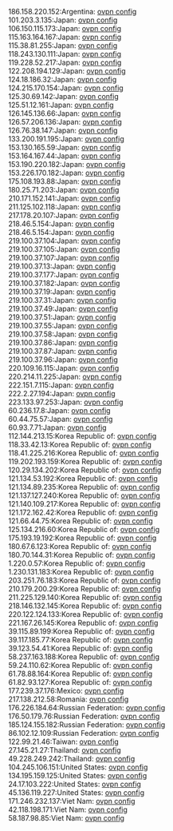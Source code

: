 186.158.220.152:Argentina: [ovpn config](vpn/186_158_220_152.ovpn)  
101.203.3.135:Japan: [ovpn config](vpn/101_203_3_135.ovpn)  
106.150.115.173:Japan: [ovpn config](vpn/106_150_115_173.ovpn)  
115.163.164.167:Japan: [ovpn config](vpn/115_163_164_167.ovpn)  
115.38.81.255:Japan: [ovpn config](vpn/115_38_81_255.ovpn)  
118.243.130.111:Japan: [ovpn config](vpn/118_243_130_111.ovpn)  
119.228.52.217:Japan: [ovpn config](vpn/119_228_52_217.ovpn)  
122.208.194.129:Japan: [ovpn config](vpn/122_208_194_129.ovpn)  
124.18.186.32:Japan: [ovpn config](vpn/124_18_186_32.ovpn)  
124.215.170.154:Japan: [ovpn config](vpn/124_215_170_154.ovpn)  
125.30.69.142:Japan: [ovpn config](vpn/125_30_69_142.ovpn)  
125.51.12.161:Japan: [ovpn config](vpn/125_51_12_161.ovpn)  
126.145.136.66:Japan: [ovpn config](vpn/126_145_136_66.ovpn)  
126.57.206.136:Japan: [ovpn config](vpn/126_57_206_136.ovpn)  
126.76.38.147:Japan: [ovpn config](vpn/126_76_38_147.ovpn)  
133.200.191.195:Japan: [ovpn config](vpn/133_200_191_195.ovpn)  
153.130.165.59:Japan: [ovpn config](vpn/153_130_165_59.ovpn)  
153.164.167.44:Japan: [ovpn config](vpn/153_164_167_44.ovpn)  
153.190.220.182:Japan: [ovpn config](vpn/153_190_220_182.ovpn)  
153.226.170.182:Japan: [ovpn config](vpn/153_226_170_182.ovpn)  
175.108.193.88:Japan: [ovpn config](vpn/175_108_193_88.ovpn)  
180.25.71.203:Japan: [ovpn config](vpn/180_25_71_203.ovpn)  
210.171.152.141:Japan: [ovpn config](vpn/210_171_152_141.ovpn)  
211.125.102.118:Japan: [ovpn config](vpn/211_125_102_118.ovpn)  
217.178.20.107:Japan: [ovpn config](vpn/217_178_20_107.ovpn)  
218.46.5.154:Japan: [ovpn config](vpn/218_46_5_154.ovpn)  
218.46.5.154:Japan: [ovpn config](vpn/218_46_5_154.ovpn)  
219.100.37.104:Japan: [ovpn config](vpn/219_100_37_104.ovpn)  
219.100.37.105:Japan: [ovpn config](vpn/219_100_37_105.ovpn)  
219.100.37.107:Japan: [ovpn config](vpn/219_100_37_107.ovpn)  
219.100.37.13:Japan: [ovpn config](vpn/219_100_37_13.ovpn)  
219.100.37.177:Japan: [ovpn config](vpn/219_100_37_177.ovpn)  
219.100.37.182:Japan: [ovpn config](vpn/219_100_37_182.ovpn)  
219.100.37.19:Japan: [ovpn config](vpn/219_100_37_19.ovpn)  
219.100.37.31:Japan: [ovpn config](vpn/219_100_37_31.ovpn)  
219.100.37.49:Japan: [ovpn config](vpn/219_100_37_49.ovpn)  
219.100.37.51:Japan: [ovpn config](vpn/219_100_37_51.ovpn)  
219.100.37.55:Japan: [ovpn config](vpn/219_100_37_55.ovpn)  
219.100.37.58:Japan: [ovpn config](vpn/219_100_37_58.ovpn)  
219.100.37.86:Japan: [ovpn config](vpn/219_100_37_86.ovpn)  
219.100.37.87:Japan: [ovpn config](vpn/219_100_37_87.ovpn)  
219.100.37.96:Japan: [ovpn config](vpn/219_100_37_96.ovpn)  
220.109.16.115:Japan: [ovpn config](vpn/220_109_16_115.ovpn)  
220.214.11.225:Japan: [ovpn config](vpn/220_214_11_225.ovpn)  
222.151.7.115:Japan: [ovpn config](vpn/222_151_7_115.ovpn)  
222.2.27.194:Japan: [ovpn config](vpn/222_2_27_194.ovpn)  
223.133.97.253:Japan: [ovpn config](vpn/223_133_97_253.ovpn)  
60.236.17.8:Japan: [ovpn config](vpn/60_236_17_8.ovpn)  
60.44.75.57:Japan: [ovpn config](vpn/60_44_75_57.ovpn)  
60.93.7.71:Japan: [ovpn config](vpn/60_93_7_71.ovpn)  
112.144.213.15:Korea Republic of: [ovpn config](vpn/112_144_213_15.ovpn)  
118.33.42.13:Korea Republic of: [ovpn config](vpn/118_33_42_13.ovpn)  
118.41.225.216:Korea Republic of: [ovpn config](vpn/118_41_225_216.ovpn)  
119.202.193.159:Korea Republic of: [ovpn config](vpn/119_202_193_159.ovpn)  
120.29.134.202:Korea Republic of: [ovpn config](vpn/120_29_134_202.ovpn)  
121.134.53.192:Korea Republic of: [ovpn config](vpn/121_134_53_192.ovpn)  
121.134.89.235:Korea Republic of: [ovpn config](vpn/121_134_89_235.ovpn)  
121.137.127.240:Korea Republic of: [ovpn config](vpn/121_137_127_240.ovpn)  
121.140.109.217:Korea Republic of: [ovpn config](vpn/121_140_109_217.ovpn)  
121.172.162.42:Korea Republic of: [ovpn config](vpn/121_172_162_42.ovpn)  
121.66.44.75:Korea Republic of: [ovpn config](vpn/121_66_44_75.ovpn)  
125.134.216.60:Korea Republic of: [ovpn config](vpn/125_134_216_60.ovpn)  
175.193.19.192:Korea Republic of: [ovpn config](vpn/175_193_19_192.ovpn)  
180.67.6.123:Korea Republic of: [ovpn config](vpn/180_67_6_123.ovpn)  
180.70.144.31:Korea Republic of: [ovpn config](vpn/180_70_144_31.ovpn)  
1.220.0.57:Korea Republic of: [ovpn config](vpn/1_220_0_57.ovpn)  
1.230.131.183:Korea Republic of: [ovpn config](vpn/1_230_131_183.ovpn)  
203.251.76.183:Korea Republic of: [ovpn config](vpn/203_251_76_183.ovpn)  
210.179.200.29:Korea Republic of: [ovpn config](vpn/210_179_200_29.ovpn)  
211.225.129.140:Korea Republic of: [ovpn config](vpn/211_225_129_140.ovpn)  
218.146.132.145:Korea Republic of: [ovpn config](vpn/218_146_132_145.ovpn)  
220.122.124.133:Korea Republic of: [ovpn config](vpn/220_122_124_133.ovpn)  
221.167.26.145:Korea Republic of: [ovpn config](vpn/221_167_26_145.ovpn)  
39.115.89.199:Korea Republic of: [ovpn config](vpn/39_115_89_199.ovpn)  
39.117.185.77:Korea Republic of: [ovpn config](vpn/39_117_185_77.ovpn)  
39.123.54.41:Korea Republic of: [ovpn config](vpn/39_123_54_41.ovpn)  
58.237.163.188:Korea Republic of: [ovpn config](vpn/58_237_163_188.ovpn)  
59.24.110.62:Korea Republic of: [ovpn config](vpn/59_24_110_62.ovpn)  
61.78.88.164:Korea Republic of: [ovpn config](vpn/61_78_88_164.ovpn)  
61.82.93.127:Korea Republic of: [ovpn config](vpn/61_82_93_127.ovpn)  
177.239.37.176:Mexico: [ovpn config](vpn/177_239_37_176.ovpn)  
217.138.212.58:Romania: [ovpn config](vpn/217_138_212_58.ovpn)  
176.226.184.64:Russian Federation: [ovpn config](vpn/176_226_184_64.ovpn)  
176.50.179.76:Russian Federation: [ovpn config](vpn/176_50_179_76.ovpn)  
185.124.155.182:Russian Federation: [ovpn config](vpn/185_124_155_182.ovpn)  
86.102.12.109:Russian Federation: [ovpn config](vpn/86_102_12_109.ovpn)  
122.99.21.46:Taiwan: [ovpn config](vpn/122_99_21_46.ovpn)  
27.145.21.27:Thailand: [ovpn config](vpn/27_145_21_27.ovpn)  
49.228.249.242:Thailand: [ovpn config](vpn/49_228_249_242.ovpn)  
104.245.106.151:United States: [ovpn config](vpn/104_245_106_151.ovpn)  
134.195.159.125:United States: [ovpn config](vpn/134_195_159_125.ovpn)  
24.17.103.222:United States: [ovpn config](vpn/24_17_103_222.ovpn)  
45.136.119.227:United States: [ovpn config](vpn/45_136_119_227.ovpn)  
171.246.232.137:Viet Nam: [ovpn config](vpn/171_246_232_137.ovpn)  
42.118.198.171:Viet Nam: [ovpn config](vpn/42_118_198_171.ovpn)  
58.187.98.85:Viet Nam: [ovpn config](vpn/58_187_98_85.ovpn)  
